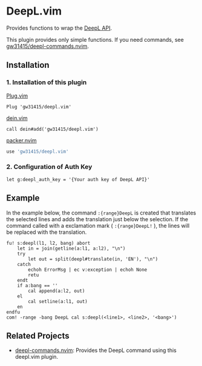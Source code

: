 # DeepL.vim

Provides functions to wrap the [DeepL API](https://www.deepl.com/en/docs-api/).

This plugin provides only simple functions. If you need commands, see
[gw31415/deepl-commands.nvim](https://github.com/gw31415/deepl-commands.nvim).

## Installation

### 1. Installation of this plugin

[Plug.vim](https://github.com/junegunn/vim-plug)
```vim
Plug 'gw31415/deepl.vim'
```

[dein.vim](https://github.com/Shougo/dein.vim)
```vim
call dein#add('gw31415/deepl.vim')
```

[packer.nvim](https://github.com/wbthomason/packer.nvim)
```lua
use 'gw31415/deepl.vim'
```

### 2. Configuration of Auth Key

```vim
let g:deepl_auth_key = '{Your auth key of DeepL API}'
```

## Example
In the example below, the command `:{range}DeepL` is created that translates
the selected lines and adds the translation just below the selection. If the
command called with a exclamation mark ( `:{range}DeepL!` ), the lines will be
replaced with the translation.

```vim
fu! s:deepl(l1, l2, bang) abort
	let in = join(getline(a:l1, a:l2), "\n")
	try
		let out = split(deepl#translate(in, 'EN'), "\n")
	catch
		echoh ErrorMsg | ec v:exception | echoh None
		retu
	endt
	if a:bang == ''
		cal append(a:l2, out)
	el
		cal setline(a:l1, out)
	en
endfu
com! -range -bang DeepL cal s:deepl(<line1>, <line2>, '<bang>')
```

## Related Projects
- [deepl-commands.nvim](https://github.com/gw31415/deepl-commands.nvim): Provides the DeepL command using this deepl.vim plugin.

